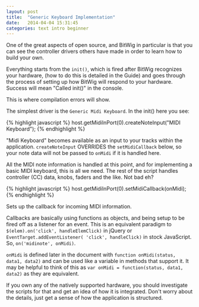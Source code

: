 ```yaml
---
layout: post
title:  "Generic Keyboard Implementation"
date:   2014-04-04 15:31:45
categories: text intro beginner
---
```


One of the great aspects of open source, and BitWig in particular is that you can see the controller drivers others have made in order to learn how to build your own.

Everything starts from the `init()`, which is fired after BitWig recognizes your hardware, (how to do this is detailed in the Guide) and goes through the process of setting up how BitWig will respond to your hardware. Success will mean "Called init()" in the console.

This is where compilation errors will show.

The simplest driver is the `Generic Midi Keyboard`. In the init() here you see:

{% highlight javascript %}
host.getMidiInPort(0).createNoteInput("MIDI Keyboard");
{% endhighlight %}

 "Midi Keyboard" becomes available as an input to your tracks within the application. `createNoteInput` OVERRIDES the `setMidiCallback` below, so your note data will not be passed to `onMidi` if it is handled here.

 All the MIDI note information is handled at this point, and for implementing a basic MIDI keyboard, this is all we need. The rest of the script handles controller (CC) data, knobs, faders and the like. Not bad eh?

{% highlight javascript %}
host.getMidiInPort(0).setMidiCallback(onMidi);
{% endhighlight %}

Sets up the callback for incoming MIDI information.

Callbacks are basically using functions as objects, and being setup to be fired off as a listener for an event. This is an equivalent paradigm to `$(elem).on('click', handleElemClick)` in jQuery or `EventTarget.addEventListener( 'click', handleClick)` in stock JavaScript. So, `on('midinote', onMidi)`.

`onMidi` is defined later in the document with `function onMidi(status, data1, data2)` and can be used like a variable in methods that support it. It may be helpful to think of this as `var onMidi = function(status, data1, data2)` as they are equivalent.

If you own any of the natively supported hardware, you should investigate the scripts for that and get an idea of how it is integrated. Don't worry about the details, just get a sense of how the application is structured.
